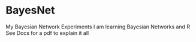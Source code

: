 # BayesNet
My Bayesian Network Experiments
I am learning Bayesian Networks and R
See Docs for a pdf to explain it all

